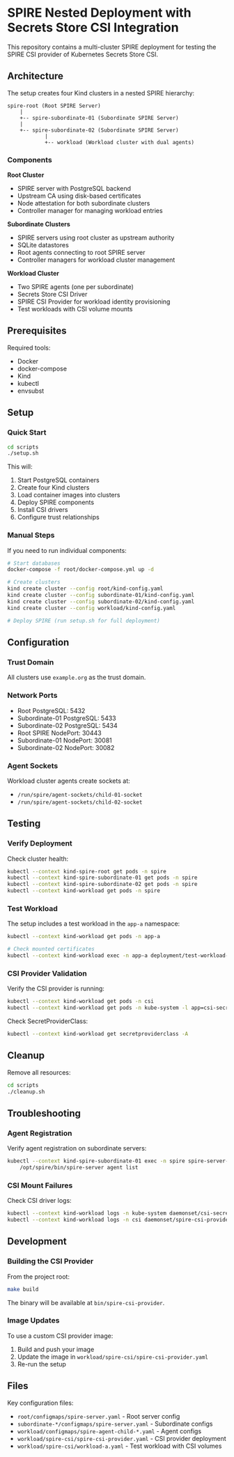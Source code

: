 # SPIRE Nested Deployment with Secrets Store CSI Integration

This repository contains a multi-cluster SPIRE deployment for testing the SPIRE CSI provider of Kubernetes Secrets Store CSI.

## Architecture

The setup creates four Kind clusters in a nested SPIRE hierarchy:

```
spire-root (Root SPIRE Server)
    |
    +-- spire-subordinate-01 (Subordinate SPIRE Server)
    |
    +-- spire-subordinate-02 (Subordinate SPIRE Server)
            |
            +-- workload (Workload cluster with dual agents)
```

### Components

**Root Cluster**
- SPIRE server with PostgreSQL backend
- Upstream CA using disk-based certificates
- Node attestation for both subordinate clusters
- Controller manager for managing workload entries

**Subordinate Clusters**
- SPIRE servers using root cluster as upstream authority
- SQLite datastores
- Root agents connecting to root SPIRE server
- Controller managers for workload cluster management

**Workload Cluster**
- Two SPIRE agents (one per subordinate)
- Secrets Store CSI Driver
- SPIRE CSI Provider for workload identity provisioning
- Test workloads with CSI volume mounts

## Prerequisites

Required tools:
- Docker
- docker-compose
- Kind
- kubectl
- envsubst

## Setup

### Quick Start

```bash
cd scripts
./setup.sh
```

This will:
1. Start PostgreSQL containers
2. Create four Kind clusters
3. Load container images into clusters
4. Deploy SPIRE components
5. Install CSI drivers
6. Configure trust relationships

### Manual Steps

If you need to run individual components:

```bash
# Start databases
docker-compose -f root/docker-compose.yml up -d

# Create clusters
kind create cluster --config root/kind-config.yaml
kind create cluster --config subordinate-01/kind-config.yaml
kind create cluster --config subordinate-02/kind-config.yaml
kind create cluster --config workload/kind-config.yaml

# Deploy SPIRE (run setup.sh for full deployment)
```

## Configuration

### Trust Domain
All clusters use `example.org` as the trust domain.

### Network Ports
- Root PostgreSQL: 5432
- Subordinate-01 PostgreSQL: 5433
- Subordinate-02 PostgreSQL: 5434
- Root SPIRE NodePort: 30443
- Subordinate-01 NodePort: 30081
- Subordinate-02 NodePort: 30082

### Agent Sockets
Workload cluster agents create sockets at:
- `/run/spire/agent-sockets/child-01-socket`
- `/run/spire/agent-sockets/child-02-socket`

## Testing

### Verify Deployment

Check cluster health:
```bash
kubectl --context kind-spire-root get pods -n spire
kubectl --context kind-spire-subordinate-01 get pods -n spire
kubectl --context kind-spire-subordinate-02 get pods -n spire
kubectl --context kind-workload get pods -n spire
```

### Test Workload

The setup includes a test workload in the `app-a` namespace:

```bash
kubectl --context kind-workload get pods -n app-a

# Check mounted certificates
kubectl --context kind-workload exec -n app-a deployment/test-workload-a -- ls -la /run/spire/
```

### CSI Provider Validation

Verify the CSI provider is running:
```bash
kubectl --context kind-workload get pods -n csi
kubectl --context kind-workload get pods -n kube-system -l app=csi-secrets-store
```

Check SecretProviderClass:
```bash
kubectl --context kind-workload get secretproviderclass -A
```

## Cleanup

Remove all resources:
```bash
cd scripts
./cleanup.sh
```

## Troubleshooting

### Agent Registration

Verify agent registration on subordinate servers:
```bash
kubectl --context kind-spire-subordinate-01 exec -n spire spire-server-0 -c spire-server -- \
    /opt/spire/bin/spire-server agent list
```

### CSI Mount Failures

Check CSI driver logs:
```bash
kubectl --context kind-workload logs -n kube-system daemonset/csi-secrets-store -c secrets-store
kubectl --context kind-workload logs -n csi daemonset/spire-csi-provider
```

## Development

### Building the CSI Provider

From the project root:
```bash
make build
```

The binary will be available at `bin/spire-csi-provider`.

### Image Updates

To use a custom CSI provider image:
1. Build and push your image
2. Update the image in `workload/spire-csi/spire-csi-provider.yaml`
3. Re-run the setup

## Files

Key configuration files:
- `root/configmaps/spire-server.yaml` - Root server config
- `subordinate-*/configmaps/spire-server.yaml` - Subordinate configs
- `workload/configmaps/spire-agent-child-*.yaml` - Agent configs
- `workload/spire-csi/spire-csi-provider.yaml` - CSI provider deployment
- `workload/spire-csi/workload-a.yaml` - Test workload with CSI volumes